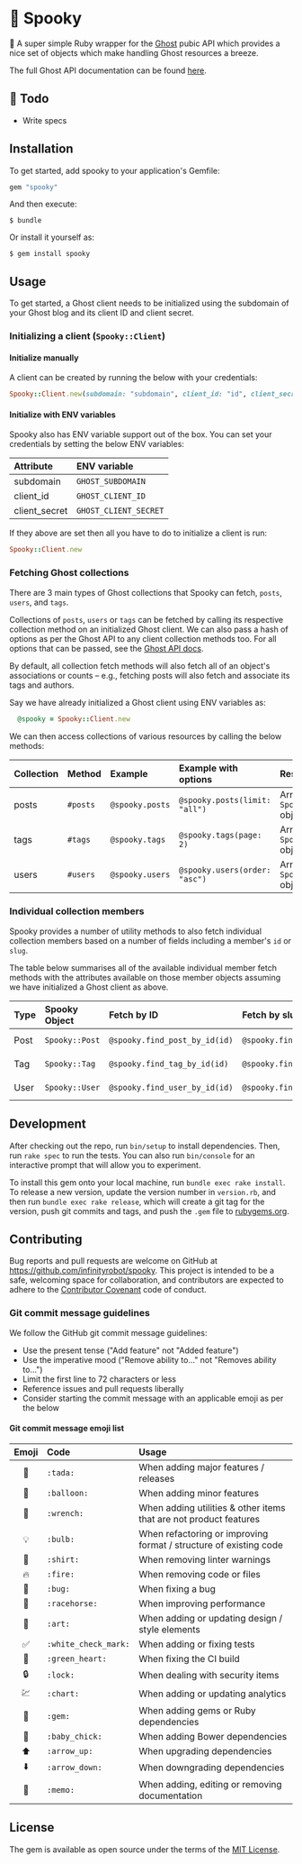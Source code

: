 # :ghost: Spooky

:gem: A super simple Ruby wrapper for the [Ghost](https://ghost.org) pubic API which provides a nice set of objects which make handling Ghost resources a breeze.

The full Ghost API documentation can be found [here](https://api.ghost.org/v0.1/docs).

## :memo: Todo

- Write specs

## Installation

To get started, add spooky to your application's Gemfile:

```ruby
gem "spooky"
```

And then execute:

    $ bundle

Or install it yourself as:

    $ gem install spooky

## Usage

To get started, a Ghost client needs to be initialized using the subdomain of your Ghost blog and its client ID and client secret.

### Initializing a client (`Spooky::Client`)

#### Initialize manually

A client can be created by running the below with your credentials:

```ruby
Spooky::Client.new(subdomain: "subdomain", client_id: "id", client_secret: "secret")
```
#### Initialize with ENV variables

Spooky also has ENV variable support out of the box. You can set your credentials by setting the below ENV variables:

Attribute     | ENV variable         
:------------ | :--------------------
subdomain     | `GHOST_SUBDOMAIN`    
client_id     | `GHOST_CLIENT_ID`    
client_secret | `GHOST_CLIENT_SECRET`

If they above are set then all you have to do to initialize a client is run:

```ruby
Spooky::Client.new
```
### Fetching Ghost collections

There are 3 main types of Ghost collections that Spooky can fetch, `posts`, `users`, and `tags`.

Collections of `posts`, `users` or `tags` can be fetched by calling its respective collection method on an initialized Ghost client. We can also pass a hash of options as per the Ghost API to any client collection methods too. For all options that can be passed, see the [Ghost API docs](https://api.ghost.org/docs).

By default, all collection fetch methods will also fetch all of an object's associations or counts – e.g., fetching posts will also fetch and associate its tags and authors.

Say we have already initialized a Ghost client using ENV variables as:

```ruby
  @spooky = Spooky::Client.new
```
We can then access collections of various resources by calling the below methods:

Collection | Method   | Example         | Example with options          | Result
:--------- | :------- | :-------------- | :---------------------------- | :------------------------------
posts      | `#posts` | `@spooky.posts` | `@spooky.posts(limit: "all")` | Array of `Spooky::Post` objects
tags       | `#tags`  | `@spooky.tags`  | `@spooky.tags(page: 2)`       | Array of `Spooky::Tag` objects
users      | `#users` | `@spooky.users` | `@spooky.users(order: "asc")` | Array of `Spooky::User` objects

### Individual collection members

Spooky provides a number of utility methods to also fetch individual collection members based on a number of fields including a member's `id` or `slug`.

The table below summarises all of the available individual member fetch methods with the attributes available on those member objects assuming we have initialized a Ghost client as above.

Type | Spooky Object  | Fetch by ID                   | Fetch by slug                     | Result
:--- | :------------- | :---------------------------- | :-------------------------------- | :--------------------
Post | `Spooky::Post` | `@spooky.find_post_by_id(id)` | `@spooky.find_post_by_slug(slug)` | `Spooky::Post` object
Tag  | `Spooky::Tag`  | `@spooky.find_tag_by_id(id)`  | `@spooky.find_tag_by_slug(slug)`  | `Spooky::Tag` object
User | `Spooky::User` | `@spooky.find_user_by_id(id)` | `@spooky.find_user_by_slug(slug)` | `Spooky::User` object

## Development

After checking out the repo, run `bin/setup` to install dependencies. Then, run `rake spec` to run the tests. You can also run `bin/console` for an interactive prompt that will allow you to experiment.

To install this gem onto your local machine, run `bundle exec rake install`. To release a new version, update the version number in `version.rb`, and then run `bundle exec rake release`, which will create a git tag for the version, push git commits and tags, and push the `.gem` file to [rubygems.org](https://rubygems.org).

## Contributing

Bug reports and pull requests are welcome on GitHub at https://github.com/infinityrobot/spooky. This project is intended to be a safe, welcoming space for collaboration, and contributors are expected to adhere to the [Contributor Covenant](http://contributor-covenant.org) code of conduct.

### Git commit message guidelines

We follow the GitHub git commit message guidelines:

- Use the present tense ("Add feature" not "Added feature")
- Use the imperative mood ("Remove ability to..." not "Removes ability to...")
- Limit the first line to 72 characters or less
- Reference issues and pull requests liberally
- Consider starting the commit message with an applicable emoji as per the below

#### Git commit message emoji list

Emoji              | Code                 | Usage
:----------------: | :------------------- | :----------------------------------------------------------------
:tada:             | `:tada:`             | When adding major features / releases
:balloon:          | `:balloon:`          | When adding minor features
:wrench:           | `:wrench:`           | When adding utilities & other items that are not product features
:bulb:             | `:bulb:`             | When refactoring or improving format / structure of existing code
:shirt:            | `:shirt:`            | When removing linter warnings
:fire:             | `:fire:`             | When removing code or files
:bug:              | `:bug:`              | When fixing a bug
:racehorse:        | `:racehorse:`        | When improving performance
:art:              | `:art:`              | When adding or updating design / style elements
:white_check_mark: | `:white_check_mark:` | When adding or fixing tests
:green_heart:      | `:green_heart:`      | When fixing the CI build
:lock:             | `:lock:`             | When dealing with security items
:chart:            | `:chart:`            | When adding or updating analytics
:gem:              | `:gem:`              | When adding gems or Ruby dependencies
:baby_chick:       | `:baby_chick:`       | When adding Bower dependencies
:arrow_up:         | `:arrow_up:`         | When upgrading dependencies
:arrow_down:       | `:arrow_down:`       | When downgrading dependencies
:memo:             | `:memo:`             | When adding, editing or removing documentation

## License

The gem is available as open source under the terms of the [MIT License](http://opensource.org/licenses/MIT).
